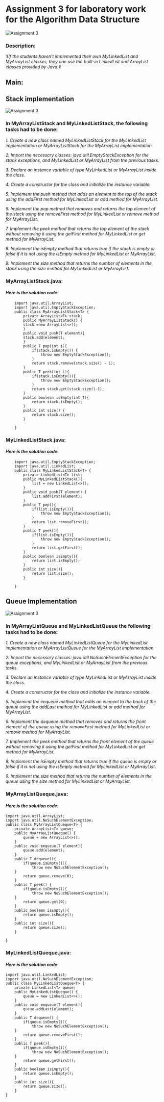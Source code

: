 # **Assignment 3 for  laboratory work for the Algorithm Data Structure**
![Assignment 3](https://avatars.mds.yandex.net/i?id=cf6c6e5540c3601c2b4487c9f16936d041f0bdd3-9053088-images-thumbs&n=13)
### Description:
!(*If the students haven't implemented their own MyLinkedList and MyArrayList classes, they can use the built-in LinkedList and ArrayList classes provided by Java.*)!
## Main:
## **Stack implementation**

![Assignment 3](https://avatars.mds.yandex.net/i?id=99a1593845e819a1ebfec4fd9732229a78c4fbbd-7550039-images-thumbs&n=13)

### In MyArrayListStack and MyLinkedListStack, the following tasks had to be done:

*1. Create a new class named MyLinkedListStack for the MyLinkedList implementation or MyArrayListStack for the MyArrayList implementation.*
    
*2. Import the necessary classes: java.util.EmptyStackException for the stack exceptions, and MyLinkedList or MyArrayList from the previous tasks.*

*3. Declare an instance variable of type MyLinkedList or MyArrayList inside the class.*
    
*4. Create a constructor for the class and initialize the instance variable.*
    
*5. Implement the push method that adds an element to the top of the stack using the addFirst method for MyLinkedList or add method for MyArrayList.*
    
*6. Implement the pop method that removes and returns the top element of the stack using the removeFirst method for MyLinkedList or remove method for MyArrayList.*
    
*7. Implement the peek method that returns the top element of the stack without removing it using the getFirst method for MyLinkedList or get method for MyArrayList.*
    
*8. Implement the isEmpty method that returns true if the stack is empty or false if it is not using the isEmpty method for MyLinkedList or MyArrayList.*
    
*9. Implement the size method that returns the number of elements in the stack using the size method for MyLinkedList or MyArrayList.*

### MyArrayListStack.java:
#### *Here is the solution code*:
        import java.util.ArrayList;
        import java.util.EmptyStackException;
        public class MyArrayListStack<T> {
            private ArrayList<T> stack;
            public MyArrayListStack() {
            stack =new ArrayList<>();
            }
            public void push(T element){
            stack.add(element);
            }
            public T pop(int i){
                if(stack.isEmpty()) {
                    throw new EmptyStackException();
                }
                return stack.remove(stack.size() - 1);
            }
            public T peek(int i){
                if(stack.isEmpty()){
                    throw new EmptyStackException();
                }
                return stack.get(stack.size()-1);
            }
            public boolean isEmpty(int T){
                return stack.isEmpty();
            }
            public int size() {
                return stack.size();
            }
        
        }



### MyLinkedListStack.java:
#### *Here is the solution code*:
        import java.util.EmptyStackException;
        import java.util.LinkedList;
        public class MyLinkedListStack<T> {
            private LinkedList<T> list;
            public MyLinkedListStack(){
                list = new LinkedList<>();
            }
            public void push(T element) {
                list.addFirst(element);
            }
            public T pop(){
                if(list.isEmpty()){
                    throw new EmptyStackException();
                }
                return list.removeFirst();
            }
            public T peek(){
                if(list.isEmpty()){
                    throw new EmptyStackException();
                }
                return list.getFirst();
            }
            public boolean isEmpty(){
                return list.isEmpty();
            }
            public int size(){
                return list.size();
            }
        
        }


## **Queue Implementation**
![Assignment 3](https://tse3.mm.bing.net/th?id=OIP.ojQqXtfstcULPnw1aAaapgHaEK&pid=15.1)
### In MyArrayListQueue and MyLinkedListQueue the following tasks had to be done:

*1. Create a new class named MyLinkedListQueue for the MyLinkedList implementation or MyArrayListQueue for the MyArrayList implementation.*
    
*2. Import the necessary classes: java.util.NoSuchElementException for the queue exceptions, and MyLinkedList or MyArrayList from the previous tasks.*
    
*3. Declare an instance variable of type MyLinkedList or MyArrayList inside the class.*
    
*4. Create a constructor for the class and initialize the instance variable.*
    
*5. Implement the enqueue method that adds an element to the back of the queue using the addLast method for MyLinkedList or add method for MyArrayList.*
    
*6. Implement the dequeue method that removes and returns the front element of the queue using the removeFirst method for MyLinkedList or remove method for MyArrayList.*
    
*7. Implement the peek method that returns the front element of the queue without removing it using the getFirst method for MyLinkedList or get method for MyArrayList.*
    
*8. Implement the isEmpty method that returns true if the queue is empty or false if it is not using the isEmpty method for MyLinkedList or MyArrayList.*
    
*9. Implement the size method that returns the number of elements in the queue using the size method for MyLinkedList or MyArrayList.*

### MyArrayListQueque.java:
#### *Here is the solution code*:
    import java.util.ArrayList;
    import java.util.NoSuchElementException;
    public class MyArrayListQueque<T> {
        private ArrayList<T> queue;
        public MyArrayListQueque() {
            queue = new ArrayList<>();
        }
        public void enqueue(T element){
            queue.add(element);
        }
        public T dequeue(){
            if(queue.isEmpty()){
                throw new NoSuchElementException();
        }
            return queue.remove(0);
        }
        public T peek() {
            if(queue.isEmpty()){
                throw new NoSuchElementException();
        }
            return queue.get(0);
        }
        public boolean isEmpty(){
            return queue.isEmpty();
        }
        public int size(){
            return queue.size();
        }
        
    }





### MyLinkedListQueque.java:
#### *Here is the solution code*:
    import java.util.LinkedList;
    import java.util.NoSuchElementException;
    public class MyLinkedListQueque<T> {
        private LinkedList<T> queue;
        public MyLinkedListQueque() {
            queue = new LinkedList<>();
        }
        public void enqueue(T element){
            queue.addLast(element);
        }
        public T dequeue() {
            if(queue.isEmpty()){
                throw new NoSuchElementException();
        }
            return queue.removeFirst();
        }
        public T peek(){
            if(queue.isEmpty()){
                throw new NoSuchElementException();
        }
            return queue.getFirst();
        }
        public boolean isEmpty(){
            return queue.isEmpty();
        }
        public int size(){
            return queue.size();
        }
    }


